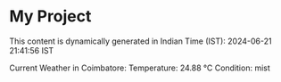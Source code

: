 # My Project

This content is dynamically generated in Indian Time (IST): 2024-06-21 21:41:56 IST


Current Weather in Coimbatore:
Temperature: 24.88 °C
Condition: mist
